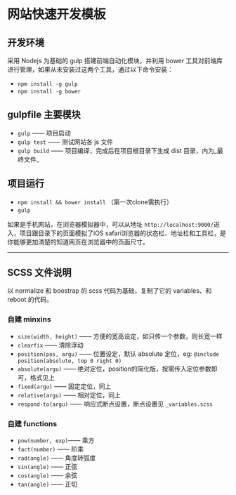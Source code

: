 # 网站快速开发模板

## 开发环境
采用 Nodejs 为基础的 gulp 搭建前端自动化模块，并利用 bower 工具对前端库进行管理，如果从未安装过这两个工具，通过以下命令安装：

* `npm install -g gulp`
* `npm install -g bower`

## gulpfile 主要模块
* `gulp`       —— 项目启动
* `gulp test`  —— 测试网站各 js 文件
* `gulp build` —— 项目编译，完成后在项目根目录下生成 dist 目录，内为_最终文件_


## 项目运行
* `npm install && bower install` （第一次clone需执行）
* `gulp`

如果是手机网站，在浏览器模拟器中，可以从地址 `http://localhost:9000/`进入，项目跟目录下的页面模拟了iOS safari浏览器的状态栏、地址栏和工具栏，是你能够更加清楚的知道网页在浏览器中的页面尺寸。

---

## SCSS 文件说明
以 normalize 和 boostrap 的 scss 代码为基础，复制了它的 variables、和 reboot 的代码。

### 自建 minxins

* `size(width, height)`     —— 方便的宽高设定，如只传一个参数，则长宽一样
* `clearfix`                —— 清除浮动
* `position(pos, argu)`     —— 位置设定，默认 absolute 定位，eg: `@include position(absolute, top 0 right 0)`
* `absolute(argu)`          —— 绝对定位，position的简化版，按需传入定位参数即可，格式见上
* `fixed(argu)`             —— 固定定位，同上
* `relative(argu)`          —— 相对定位，同上
* `respond-to(argu)`        —— 响应式断点设置，断点设置见 `_variables.scss`

### 自建 functions

* `pow(number, exp)`—— 乘方
* `fact(number)`    —— 阶乘
* `rad(angle)`      —— 角度转弧度
* `sin(angle)`      —— 正弦
* `cos(angle)`      —— 余弦
* `tan(angle)`      —— 正切
